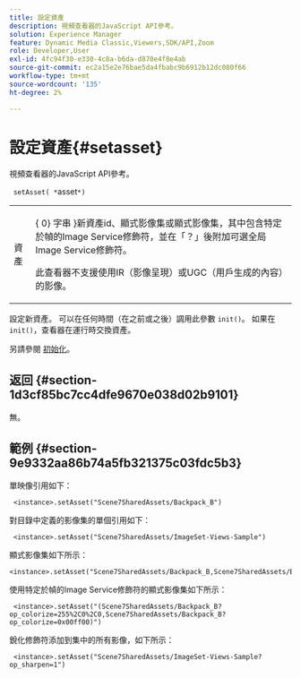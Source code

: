 ```yaml
---
title: 設定資產
description: 視頻查看器的JavaScript API參考。
solution: Experience Manager
feature: Dynamic Media Classic,Viewers,SDK/API,Zoom
role: Developer,User
exl-id: 4fc94f30-e330-4c8a-b6da-d870e4f8e4ab
source-git-commit: ec2a15e2e76bae5da4fbabc9b6912b12dc080f66
workflow-type: tm+mt
source-wordcount: '135'
ht-degree: 2%

---
```


# 設定資產{#setasset}

視頻查看器的JavaScript API參考。

` setAsset( *`asset`*)`

<table id="table_896DFF34A68A403DB93A6D597461A573"> 
 <tbody> 
  <tr> 
   <td colname="col1"> <p> <span class="codeph"> <span class="varname"> 資產 </span> </span> </p> </td> 
   <td colname="col2"> <p>{ 0} <span class="codeph"> 字串 </span>}新資產id、顯式影像集或顯式影像集，其中包含特定於幀的Image Service修飾符，並在「？」後附加可選全局Image Service修飾符。 </p> <p> 此查看器不支援使用IR（影像呈現）或UGC（用戶生成的內容）的影像。 </p> </td> 
  </tr> 
 </tbody> 
</table>

設定新資產。 可以在任何時間（在之前或之後）調用此參數 `init()`。 如果在 `init()`，查看器在運行時交換資產。

另請參閱 [初始化](../../../c-html5-s7-aem-asset-viewers/c-html5-20-zoom-viewer-about/c-html5-20-zoom-viewer-javascriptapiref/r-html5-zoom-viewer-20-javascriptapiref-init.md#reference-aee94dd92a28410784f7a1792e28683b)。

## 返回 {#section-1d3cf85bc7cc4dfe9670e038d02b9101}

無。

## 範例 {#section-9e9332aa86b74a5fb321375c03fdc5b3}

單映像引用如下：

```
 <instance>.setAsset("Scene7SharedAssets/Backpack_B")
```

對目錄中定義的影像集的單個引用如下：

```
 <instance>.setAsset("Scene7SharedAssets/ImageSet-Views-Sample")
```

顯式影像集如下所示：

```
<instance>.setAsset("Scene7SharedAssets/Backpack_B,Scene7SharedAssets/Backpack_C")
```

使用特定於幀的Image Service修飾符的顯式影像集如下所示：

```
 <instance>.setAsset("(Scene7SharedAssets/Backpack_B?op_colorize=255%2C0%2C0,Scene7SharedAssets/Backpack_B?op_colorize=0x00ff00)")
```

銳化修飾符添加到集中的所有影像，如下所示：

```
 <instance>.setAsset("Scene7SharedAssets/ImageSet-Views-Sample?op_sharpen=1")
```

